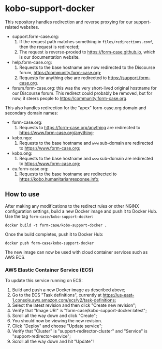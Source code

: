 # kobo-support-docker

This repository handles redirection and reverse proxying for our
support-related websites.

* support.form-case.org:
    1. If the request path matches something in `files/redirections.conf`,
       then the request is redirected;
    1. The request is reverse-proxied to https://form-case.github.io, which
       is our documentation website.
* help.form-case.org:
    1. Requests to the base hostname are now redirected to the Discourse forum,
       https://community.form-case.org;
    1. Requests for anything else are redirected to
       https://support.form-case.org.
* forum.form-case.org: this was the very short-lived original hostname for
    our Discourse forum. This redirect could probably be removed, but for
    now, it steers people to https://community.form-case.org.


This also handles redirection for the "apex" form-case.org domain and
secondary domain names:

* form-case.org:
    1. Requests to https://form-case.org/anything are redirected to
       https://www.form-case.org/anything;
* kobo.ngo:
    1. Requests to the base hostname and `www` sub-domain are redirected to
       https://www.form-case.org;
* kobo.ong:
    1. Requests to the base hostname and `www` sub-domain are redirected to
       https://www.form-case.org;
* eu.form-case.org:
    1. Requests to the base hostname are redirected to
       https://kobo.humanitarianresponse.info;

## How to use

After making any modifications to the redirect rules or other NGINX
configuration settings, build a new Docker image and push it to Docker Hub. Use
the tag `form-case/kobo-support-docker`:
```
docker build -t form-case/kobo-support-docker .
```
Once the build completes, push it to Docker Hub:
```
docker push form-case/kobo-support-docker
```
The new image can now be used with cloud container services such as AWS ECS.

### AWS Elastic Container Service (ECS)

To update this service running on ECS:
1. Build and push a new Docker image as described above;
1. Go to the ECS "Task definitions", currently at https://us-east-1.console.aws.amazon.com/ecs/v2/task-definitions;
1. Select the latest revision and then click "Create new revision";
1. Verify that "Image URI" is "form-case/kobo-support-docker:latest";
1. Scroll all the way down and click "Create";
1. You should now be viewing the new revision.
1. Click "Deploy" and choose "Update service";
1. Verify that "Cluster" is "support-redirector-cluster" and "Service" is "support-redirector-service";
1. Scroll all the way down and hit "Update"!
